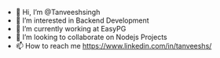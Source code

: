 - 👋 Hi, I’m @Tanveeshsingh
- 👀 I’m interested in Backend Development
- 🌱 I’m currently working at EasyPG
- 💞️ I’m looking to collaborate on Nodejs Projects
- 📫 How to reach me https://www.linkedin.com/in/tanveeshs/

<!---
Tanveeshsingh/Tanveeshsingh is a ✨ special ✨ repository because its `README.md` (this file) appears on your GitHub profile.
You can click the Preview link to take a look at your changes.
--->
